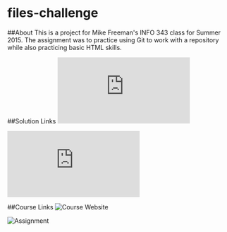 # files-challenge

##About
This is a project for Mike Freeman's INFO 343 class for Summer 2015. The assignment was to practice using Git to work with a repository while also practicing basic HTML skills.

##Solution Links
![Basic Solution](https://students.washington.edu/srimbak/info343/files-challenge/index.html)

![Fancy Solution](https://students.washington.edu/srimbak/info343/files-challenge/fancy.html)

##Course Links
![Course Website](http://faculty.washington.edu/mikefree/info343/#/)

![Assignment](http://faculty.washington.edu/mikefree/info343/#/challenges/git)